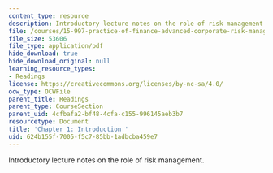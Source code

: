 ```yaml
---
content_type: resource
description: Introductory lecture notes on the role of risk management.
file: /courses/15-997-practice-of-finance-advanced-corporate-risk-management-spring-2009/624b155f7005f5c785bb1adbcba459e7_MIT15_997s09_read01_ch01.pdf
file_size: 53606
file_type: application/pdf
hide_download: true
hide_download_original: null
learning_resource_types:
- Readings
license: https://creativecommons.org/licenses/by-nc-sa/4.0/
ocw_type: OCWFile
parent_title: Readings
parent_type: CourseSection
parent_uid: 4cfbafa2-bf48-4cfa-c155-996145aeb3b7
resourcetype: Document
title: 'Chapter 1: Introduction '
uid: 624b155f-7005-f5c7-85bb-1adbcba459e7
---
```

Introductory lecture notes on the role of risk management.
